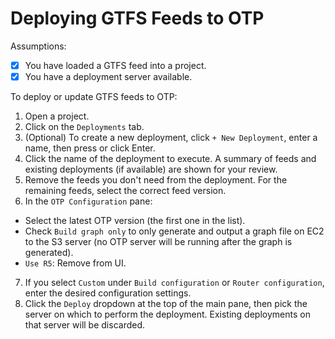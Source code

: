 # Deploying GTFS Feeds to OTP

Assumptions:

* [X] You have loaded a GTFS feed into a project.
* [X] You have a deployment server available.

To deploy or update GTFS feeds to OTP:

1. Open a project.
2. Click on the `Deployments` tab.
3. (Optional) To create a new deployment, click `+ New Deployment`, enter a name, then press or click Enter.
4. Click the name of the deployment to execute. A summary of feeds and existing deployments (if available) are shown for your review.
5. Remove the feeds you don't need from the deployment. For the remaining feeds, select the correct feed version.
6. In the `OTP Configuration` pane:
 * Select the latest OTP version (the first one in the list).
 * Check `Build graph only` to only generate and output a graph file on EC2 to the S3 server (no OTP server will be running after the graph is generated).
 * `Use R5`: Remove from UI.
7. If you select `Custom` under `Build configuration` or `Router configuration`, enter the desired configuration settings.
8. Click the `Deploy` dropdown at the top of the main pane, then pick the server on which to perform the deployment. Existing deployments on that server will be discarded.
